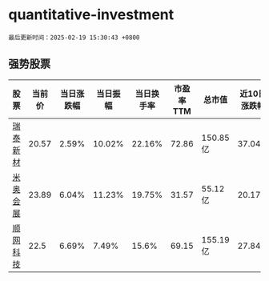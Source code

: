 # quantitative-investment

`最后更新时间：2025-02-19 15:30:43 +0800`

## 强势股票

|股票|当前价|当日涨跌幅|当日振幅|当日换手率|市盈率TTM|总市值|近10日涨跌幅|
|----|----|----|----|----|----|----|----|
|[瑞泰新材](https://xueqiu.com/S/SZ301238)|20.57|2.59%|10.02%|22.16%|72.86|150.85亿|37.04%|
|[米奥会展](https://xueqiu.com/S/SZ300795)|23.89|6.04%|11.23%|19.75%|31.57|55.12亿|20.17%|
|[顺网科技](https://xueqiu.com/S/SZ300113)|22.5|6.69%|7.49%|15.6%|69.15|155.19亿|27.84%|
